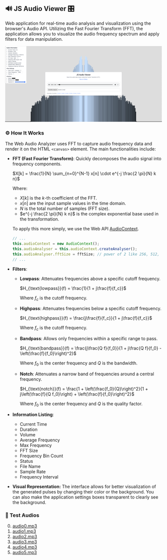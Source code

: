 ## 🔊 JS Audio Viewer 🎛️

Web application for real-time audio analysis and visualization using the browser's Audio API. Utilizing the Fast Fourier Transform (FFT), the application allows you to visualize the audio frequency spectrum and apply filters for data manipulation.

![Web Audio Analyzer Preview](./assets/images/preview.png)

### ⚙️ How It Works

The Web Audio Analyzer uses FFT to capture audio frequency data and render it on the HTML `<canvas>` element. The main functionalities include:

- **FFT (Fast Fourier Transform)**: Quickly decomposes the audio signal into frequency components.

    $X[k] = \frac{1}{N} \sum_{n=0}^{N-1} x[n] \cdot e^{-j \frac{2 \pi}{N} k n}$

    Where:
    - $X[k]$ is the $k$-th coefficient of the FFT.
    - $x[n]$ are the input sample values in the time domain.
    - $N$ is the total number of samples (FFT size).
    - $e^{-j \frac{2 \pi}{N} k n}$ is the complex exponential base used in the transformation.

    To apply this more simply, we use the Web API [AudioContext](https://developer.mozilla.org/en-US/docs/Web/API/AudioContext).

    ```js
    // ...
    this.audioContext = new AudioContext();
    this.audioAnalyser = this.audioContext.createAnalyser();
    this.audioAnalyser.fftSize = fftSize; // power of 2 like 256, 512, 1024, etc.
    // ...
    ```

- **Filters**:
  - **Lowpass**: Attenuates frequencies above a specific cutoff frequency.
    
    $H_{\text{lowpass}}(f) = \frac{1}{1 + j\frac{f}{f_c}}$

    Where $f_c$ is the cutoff frequency.
  - **Highpass**: Attenuates frequencies below a specific cutoff frequency.

    $H_{\text{highpass}}(f) = \frac{j\frac{f}{f_c}}{1 + j\frac{f}{f_c}}$

    Where $f_c$ is the cutoff frequency.
  - **Bandpass**: Allows only frequencies within a specific range to pass.
    
    $H_{\text{bandpass}}(f) = \frac{j\frac{Q f}{f_0}}{1 + j\frac{Q f}{f_0} - \left(\frac{f}{f_0}\right)^2}$

    Where $f_0$ is the center frequency and $Q$ is the bandwidth.
  - **Notch**: Attenuates a narrow band of frequencies around a central frequency.
    
    $H_{\text{notch}}(f) = \frac{1 + \left(\frac{f_0}{Q}\right)^2}{1 + j\left(\frac{f}{Q f_0}\right) + \left(\frac{f}{f_0}\right)^2}$

    Where $f_0$ is the center frequency and $Q$ is the quality factor.

- **Information Listing**:
  - Current Time
  - Duration
  - Volume
  - Average Frequency
  - Max Frequency
  - FFT Size
  - Frequency Bin Count
  - Status
  - File Name
  - Sample Rate
  - Frequency Interval

- **Visual Representation:** The interface allows for better visualization of the generated pulses by changing their color or the background. You can also make the application settings boxes transparent to clearly see the background.

### 🎵 Test Audios

0. [audio0.mp3](https://github.com/ErnaneJ/ja-audio-viewer/blob/main/assets/sounds/sound-0.mp3)
1. [audio1.mp3](https://github.com/ErnaneJ/ja-audio-viewer/blob/main/assets/sounds/sound-0.mp3)
2. [audio2.mp3](https://github.com/ErnaneJ/ja-audio-viewer/blob/main/assets/sounds/sound-0.mp3)
3. [audio3.mp3](https://github.com/ErnaneJ/ja-audio-viewer/blob/main/assets/sounds/sound-0.mp3)
4. [audio4.mp3](https://github.com/ErnaneJ/ja-audio-viewer/blob/main/assets/sounds/sound-0.mp3)
5. [audio5.mp3](https://github.com/ErnaneJ/ja-audio-viewer/blob/main/assets/sounds/sound-0.mp3)